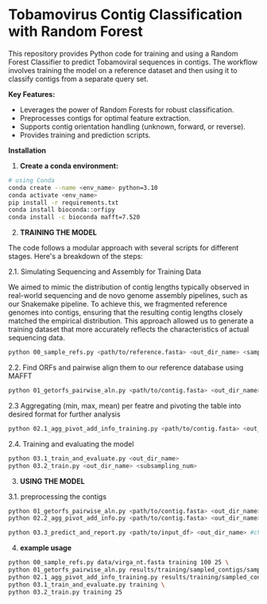 # Tobamovirus Contig Classification with Random Forest

This repository provides Python code for training and using a Random Forest Classifier to predict Tobamoviral sequences in contigs. The workflow involves training the model on a reference dataset and then using it to classify contigs from a separate query set.

**Key Features:**

* Leverages the power of Random Forests for robust classification.
* Preprocesses contigs for optimal feature extraction.
* Supports contig orientation handling (unknown, forward, or reverse).
* Provides training and prediction scripts.

**Installation**

1.  **Create a conda environment:**

```bash
# using Conda
conda create --name <env_name> python=3.10
conda activate <env_name> 
pip install -r requirements.txt 
conda install bioconda::orfipy 
conda install -c bioconda mafft=7.520 
```
2. **TRAINING THE MODEL**

The code follows a modular approach with several scripts for different stages. Here's a breakdown of the steps:

2.1. Simulating Sequencing and Assembly for Training Data

We aimed to mimic the distribution of contig lengths typically observed in real-world sequencing and de novo genome assembly pipelines, such as our Snakemake pipeline. To achieve this, we fragmented reference genomes into contigs, ensuring that the resulting contig lengths closely matched the empirical distribution. This approach allowed us to generate a training dataset that more accurately reflects the characteristics of actual sequencing data.

```bash
python 00_sample_refs.py <path/to/reference.fasta> <out_dir_name> <sampling_num> <subsampling_num> 
```

2.2. Find ORFs and pairwise align them to our reference database using MAFFT

```bash
python 01_getorfs_pairwise_aln.py <path/to/contig.fasta> <out_dir_name> <contig_orientation>
```

2.3 Aggregating (min, max, mean) per featre and pivoting the table into desired format for further analysis
```bash
python 02.1_agg_pivot_add_info_training.py <path/to/contig.fasta> <out_dir_name> 
```

2.4. Training and evaluating the model
```bash
python 03.1_train_and_evaluate.py <out_dir_name> 
python 03.2_train.py <out_dir_name> <subsampling_num> 
```

3. **USING THE MODEL**

3.1.  preprocessing the contigs 
```bash
python 01_getorfs_pairwise_aln.py <path/to/contig.fasta> <out_dir_name> <contig_orientation> \
python 02.2_agg_pivot_add_info.py <path/to/contig.fasta> <out_dir_name> \
```

```bash
python 03.3_predict_and_report.py <path/to/input_df> <out_dir_name> #change dataset specific details in script
```

4. **example usage**
```bash
python 00_sample_refs.py data/virga_nt.fasta training 100 25 \
python 01_getorfs_pairwise_aln.py results/training/sampled_contigs/sampled_contigs_25.fasta training unknown \
python 02.1_agg_pivot_add_info_training.py results/training/sampled_contigs/sampled_contigs_25.fasta training \
python 03.1_train_and_evaluate.py training \
python 03.2_train.py training 25
```